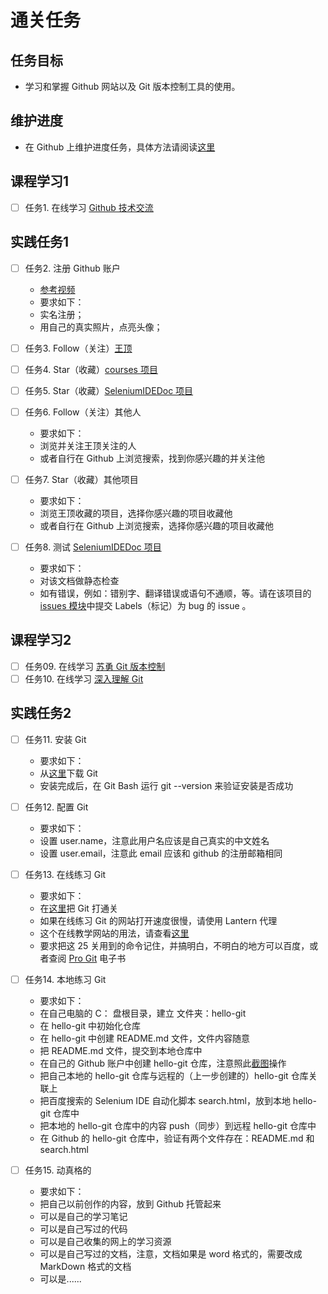 # 通关任务

## 任务目标

- 学习和掌握 Github 网站以及 Git 版本控制工具的使用。

## 维护进度

- 在 Github 上维护进度任务，具体方法请阅读[这里](https://github.com/wangding/courses/blob/master/spec.md)

## 课程学习1

- [ ] 任务1. 在线学习 [Github 技术交流](http://pan.baidu.com/s/1miz0M3u)


## 实践任务1

- [ ] 任务2. 注册 Github 账户 
    - [参考视频](images/joinGithub.gif)
    - 要求如下：
    - 实名注册；
    - 用自己的真实照片，点亮头像；

- [ ] 任务3. Follow（关注）[王顶](https://github.com/wangding/)
- [ ] 任务4. Star（收藏）[courses 项目](https://github.com/wangding/courses/)
- [ ] 任务5. Star（收藏）[SeleniumIDEDoc 项目](https://github.com/wangding/SeleniumIDEDoc/)
- [ ] 任务6. Follow（关注）其他人
    - 要求如下：
    - 浏览并关注王顶关注的人
    - 或者自行在 Github 上浏览搜索，找到你感兴趣的并关注他

- [ ] 任务7. Star（收藏）其他项目
    - 要求如下：
    - 浏览王顶收藏的项目，选择你感兴趣的项目收藏他
    - 或者自行在 Github 上浏览搜索，选择你感兴趣的项目收藏他

- [ ] 任务8. 测试 [SeleniumIDEDoc 项目](https://github.com/wangding/SeleniumIDEDoc/)
    - 要求如下：
    - 对该文档做静态检查
    - 如有错误，例如：错别字、翻译错误或语句不通顺，等。请在该项目的 [issues 模块](https://github.com/wangding/SeleniumIDEDoc/issues)中提交 Labels（标记）为 bug 的 issue 。

## 课程学习2

- [ ] 任务09. 在线学习 [苏勇 Git 版本控制](http://edu.51cto.com/course/course_id-1412.html)
- [ ] 任务10. 在线学习 [深入理解 Git](http://edu.51cto.com/course/course_id-1838.html)

## 实践任务2

- [ ] 任务11. 安装 Git
    - 要求如下：
    - 从[这里](http://rj.baidu.com/soft/detail/30195.html?ald)下载 Git   
    - 安装完成后，在 Git Bash 运行 git --version 来验证安装是否成功

- [ ] 任务12. 配置 Git
    - 要求如下：
    - 设置 user.name，注意此用户名应该是自己真实的中文姓名
    - 设置 user.email，注意此 email 应该和 github 的注册邮箱相同

- [ ] 任务13. 在线练习 Git
    - 要求如下：
    - 在[这里](https://try.github.io/)把 Git 打通关
    - 如果在线练习 Git 的网站打开速度很慢，请使用 Lantern 代理 
    - 这个在线教学网站的用法，请查看[这里](images/try-git.png)
    - 要求把这 25 关用到的命令记住，并搞明白，不明白的地方可以百度，或者查阅 [Pro Git](https://git-scm.com/book/zh/v2) 电子书
    
- [ ] 任务14. 本地练习 Git
    - 要求如下：
    - 在自己电脑的 C： 盘根目录，建立 文件夹：hello-git
    - 在 hello-git 中初始化仓库
    - 在 hello-git 中创建 README.md 文件，文件内容随意
    - 把 README.md 文件，提交到本地仓库中
    - 在自己的 Github 账户中创建 hello-git 仓库，注意照此[截图](images/newRepo.png)操作
    - 把自己本地的 hello-git 仓库与远程的（上一步创建的）hello-git 仓库关联上
    - 把百度搜索的 Selenium IDE 自动化脚本 search.html，放到本地 hello-git 仓库中
    - 把本地的 hello-git 仓库中的内容 push（同步）到远程 hello-git 仓库中
    - 在 Github 的 hello-git 仓库中，验证有两个文件存在：README.md 和 search.html 
    
- [ ] 任务15. 动真格的  
    - 要求如下：  
    - 把自己以前创作的内容，放到 Github 托管起来
    - 可以是自己的学习笔记
    - 可以是自己写过的代码
    - 可以是自己收集的网上的学习资源
    - 可以是自己写过的文档，注意，文档如果是 word 格式的，需要改成 MarkDown 格式的文档
    - 可以是......
